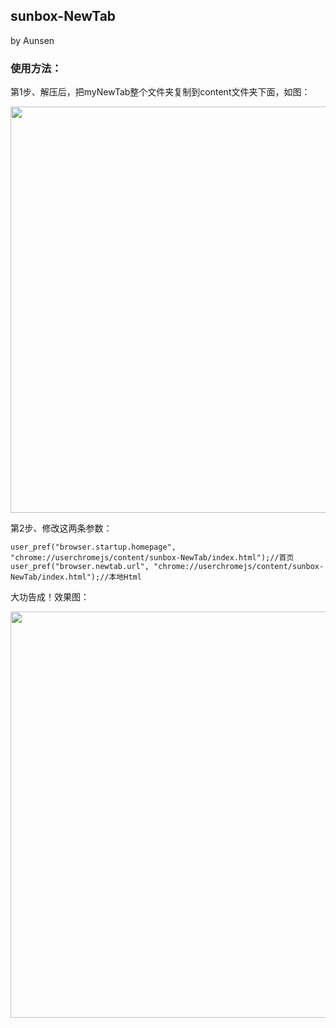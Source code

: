 ## sunbox-NewTab
by Aunsen

### 使用方法：
第1步、解压后，把myNewTab整个文件夹复制到content文件夹下面，如图：<br/> 
<p align="center"><img width="650" src="img/position.jpg"></p>

第2步、修改这两条参数：

    user_pref("browser.startup.homepage", "chrome://userchromejs/content/sunbox-NewTab/index.html");//首页
    user_pref("browser.newtab.url", "chrome://userchromejs/content/sunbox-NewTab/index.html");//本地Html

大功告成！效果图：<br/>
<p align="center"><img width="650" src="img/sunbox-NewTab.jpg"></p>
